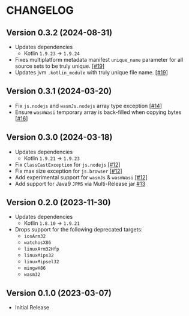 # CHANGELOG

## Version 0.3.2 (2024-08-31)
 - Updates dependencies
     - Kotlin `1.9.23` -> `1.9.24`
 - Fixes multiplatform metadata manifest `unique_name` parameter for 
   all source sets to be truly unique. [[#19]][19]
 - Updates jvm `.kotlin_module` with truly unique file name. [[#19]][19]

## Version 0.3.1 (2024-03-20)
 - Fix `js.nodejs` and `wasmJs.nodejs` array type exception [[#14]][14]
 - Ensure `wasmWasi` temporary array is back-filled when copying bytes [[#16]][16]

## Version 0.3.0 (2024-03-18)
 - Updates dependencies
     - Kotlin `1.9.21` -> `1.9.23`
 - Fix `ClassCastException` for `js.nodejs` [[#12]][12]
 - Fix max size exception for `js.browser` [[#12]][12]
 - Add experimental support for `wasmJs` & `wasmWasi` [[#12]][12]
 - Add support for Java9 `JPMS` via Multi-Release jar [#13][13]

## Version 0.2.0 (2023-11-30)
 - Updates dependencies
     - Kotlin `1.8.10` -> `1.9.21`
 - Drops support for the following deprecated targets:
     - `iosArm32`
     - `watchosX86`
     - `linuxArm32Hfp`
     - `linuxMips32`
     - `linuxMipsel32`
     - `mingwX86`
     - `wasm32`

## Version 0.1.0 (2023-03-07)
 - Initial Release

[12]: https://github.com/KotlinCrypto/secure-random/pull/12
[13]: https://github.com/KotlinCrypto/secure-random/pull/13
[14]: https://github.com/KotlinCrypto/secure-random/pull/14
[16]: https://github.com/KotlinCrypto/secure-random/pull/16
[19]: https://github.com/KotlinCrypto/secure-random/pull/19

